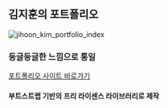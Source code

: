 ## 김지훈의 포트폴리오
![jihoon_kim_portfolio_index](https://user-images.githubusercontent.com/78772727/128680045-83aed67d-10c8-4617-97f8-194e21cbb6bf.png)

### 둥글둥글한 느낌으로 통일
[포트폴리오 사이트 바로가기](https://wlgnsld1108.github.io/jihoon_kim_portfolio/)

#### 부트스트랩 기반의 프리 라이센스 라이브러리로 제작
